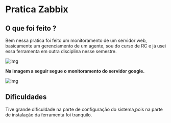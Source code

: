 # Pratica Zabbix


##  O que foi feito ?

Bem nessa pratica foi feito um monitoramento de um servidor web, basicamente um gerenciamento de um agente, sou do curso de RC
e já usei essa ferramenta em outra disciplina nesse semestre.


![img](https://github.com/AnttoniC/Seguranca-da-Informacao/blob/master/Img-praticas/zab1.png)


<strong>Na imagem a seguir segue o monitoramento do servidor google.</strong>

![img](https://github.com/AnttoniC/Seguranca-da-Informacao/blob/master/Img-praticas/zab2.png)


## Dificuldades 

Tive grande dificuldade na parte de configuração do sistema,pois na parte de instalação da ferramenta foi tranquilo.
